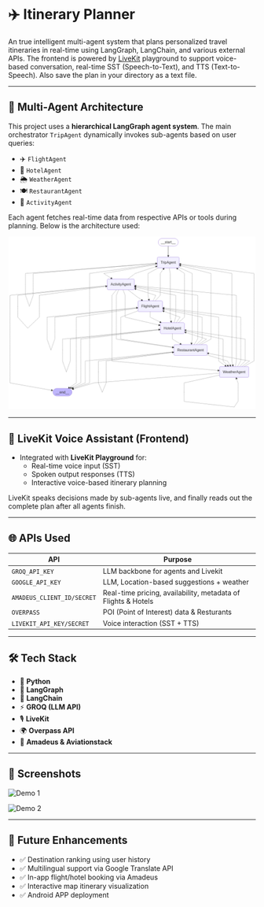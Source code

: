 # ✈️ Itinerary Planner

An true intelligent multi-agent system that plans personalized travel itineraries in real-time using LangGraph, LangChain, and various external APIs. The frontend is powered by [LiveKit](https://livekit.io) playground to support voice-based conversation, real-time SST (Speech-to-Text), and TTS (Text-to-Speech). Also save the plan in your directory as a text file.

---

## 🧠 Multi-Agent Architecture

This project uses a **hierarchical LangGraph agent system**. The main orchestrator `TripAgent` dynamically invokes sub-agents based on user queries:

- ✈️ `FlightAgent`
- 🏨 `HotelAgent`
- 🌦️ `WeatherAgent`
- 🍽️ `RestaurantAgent`
- 🎡 `ActivityAgent`

Each agent fetches real-time data from respective APIs or tools during planning. Below is the architecture used:

![Workflow](./workflow.png)

---

## 🎤 LiveKit Voice Assistant (Frontend)

- Integrated with **LiveKit Playground** for:
  - Real-time voice input (SST)
  - Spoken output responses (TTS)
  - Interactive voice-based itinerary planning

LiveKit speaks decisions made by sub-agents live, and finally reads out the complete plan after all agents finish.

---

## 🌐 APIs Used

| API                         | Purpose                            |
|-----------------------------|-------------------------------------|
| `GROQ_API_KEY`              | LLM backbone for agents and Livekit |
| `GOOGLE_API_KEY`            | LLM, Location-based suggestions + weather|
| `AMADEUS_CLIENT_ID/SECRET`  | Real-time pricing, availability, metadata of Flights & Hotels |
| `OVERPASS`                  | POI (Point of Interest) data & Resturants |
| `LIVEKIT_API_KEY/SECRET`    | Voice interaction (SST + TTS)       |

---

## 🛠️ Tech Stack

- 🐍 **Python**
- 🧠 **LangGraph**
- 🧩 **LangChain**
- ⚡ **GROQ (LLM API)**
- 🎙️ **LiveKit**
- 🌍 **Overpass API**
- 🛫 **Amadeus & Aviationstack**

---

## 🧪 Screenshots

![Demo 1](./demo1.jpeg)

![Demo 2](./demo2.jpeg)

---


## 🚀 Future Enhancements

- ✅ Destination ranking using user history
- ✅ Multilingual support via Google Translate API
- ✅ In-app flight/hotel booking via Amadeus
- ✅ Interactive map itinerary visualization
- ✅ Android APP deployment



